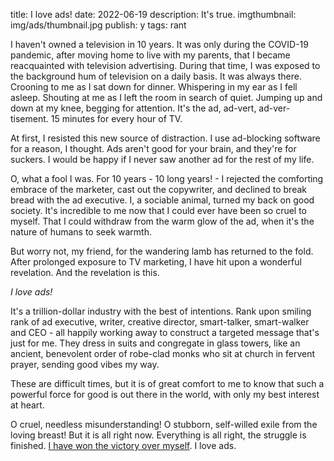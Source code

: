 title: I love ads!
date: 2022-06-19
description: It's true.
imgthumbnail: img/ads/thumbnail.jpg
publish: y
tags: rant

I haven't owned a television in 10 years. It was only during the COVID-19 pandemic, after moving home to live with my parents, that I became reacquainted with television advertising. During that time, I was exposed to the background hum of television on a daily basis. It was always there. Crooning to me as I sat down for dinner. Whispering in my ear as I fell asleep. Shouting at me as I left the room in search of quiet. Jumping up and down at my knee, begging for attention. It's the ad, ad-vert, ad-ver-tisement. 15 minutes for every hour of TV.

At first, I resisted this new source of distraction. I use ad-blocking software for a reason, I thought. Ads aren't good for your brain, and they're for suckers. I would be happy if I never saw another ad for the rest of my life.

O, what a fool I was. For 10 years - 10 long years! - I rejected the comforting embrace of the marketer, cast out the copywriter, and declined to break bread with the ad executive. I, a sociable animal, turned my back on good society. It's incredible to me now that I could ever have been so cruel to myself. That I could withdraw from the warm glow of the ad, when it's the nature of humans to seek warmth.

But worry not, my friend, for the wandering lamb has returned to the fold. After prolonged exposure to TV marketing, I have hit upon a wonderful revelation. And the revelation is this.

*I love ads!*

It's a trillion-dollar industry with the best of intentions. Rank upon smiling rank of ad executive, writer, creative director, smart-talker, smart-walker and CEO - all happily working away to construct a targeted message that's just for me. They dress in suits and congregate in glass towers, like an ancient, benevolent order of robe-clad monks who sit at church in fervent prayer, sending good vibes my way.

These are difficult times, but it is of great comfort to me to know that such a powerful force for good is out there in the world, with only my best interest at heart.

O cruel, needless misunderstanding! O stubborn, self-willed exile from the loving breast! But it is all right now. Everything is all right, the struggle is finished. [I have won the victory over myself](https://en.wikipedia.org/wiki/Nineteen_Eighty-Four). I love ads.
